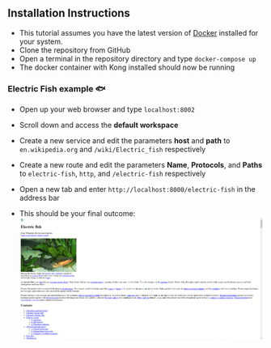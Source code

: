 ## Installation Instructions

- This tutorial assumes you have the latest version of [Docker](https://docs.docker.com/get-docker/) installed for your system.
- Clone the repository from GitHub
- Open a terminal in the repository directory and type `docker-compose up`
- The docker container with Kong installed should now be running

### Electric Fish example 🐟
- Open up your web browser and type ``localhost:8002``
- Scroll down and access the **default workspace**
- Create a new service and edit the parameters **host** and **path** to ``en.wikipedia.org`` and ``/wiki/Electric_fish`` respectively
- Create a new route and edit the parameters **Name**, **Protocols**, and **Paths** to ``electric-fish``, ``http``, and ``/electric-fish`` respectively

- Open a new tab and enter ``http://localhost:8000/electric-fish`` in the address bar
- This should be your final outcome: ![outcome](https://github.com/AshFernandes-IW/docker-build-in-kong/blob/main/fish.png)

